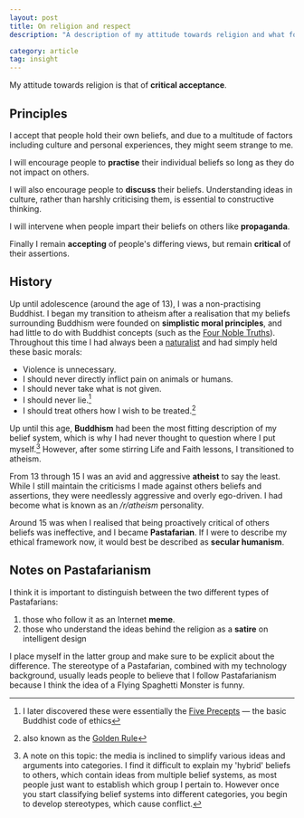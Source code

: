 ```yaml
---
layout: post
title: On religion and respect
description: "A description of my attitude towards religion and what form respect should come in. Also some  personal history."

category: article
tag: insight
---
```

My attitude towards religion is that of **critical acceptance**.


## Principles
I accept that people hold their own beliefs, and due to a multitude of factors including culture and personal experiences, they might seem strange to me. 

I will encourage people to **practise** their individual beliefs so long as they do not impact on others.

I will also encourage people to **discuss** their beliefs. Understanding ideas in culture, rather than harshly criticising them, is essential to constructive thinking. 

I will intervene when people impart their beliefs on others like **propaganda**.

Finally I remain **accepting** of people's differing views, but remain **critical** of their assertions.

## History
Up until adolescence (around the age of 13), I was a non-practising Buddhist. I began my transition to atheism after a realisation that my beliefs surrounding Buddhism were founded on **simplistic moral principles**, and had little to do with Buddhist concepts (such as the [Four Noble Truths](https://en.wikipedia.org/wiki/Buddhism#The_Four_Noble_Truths)). Throughout this time I had always been a [naturalist](https://en.wikipedia.org/wiki/Philosophical_naturalism) and had simply held these basic morals:
* Violence is unnecessary.
* I should never directly inflict pain on animals or humans.
* I should never take what is not given.
* I should never lie.[^fivePrecepts]
* I should treat others how I wish to be treated.[^goldenRule]

Up until this age, **Buddhism** had been the most fitting description of my belief system, which is why I had never thought to question where I put myself.[^beliefSystemDescription] However, after some stirring Life and Faith lessons, I transitioned to atheism. 

From 13 through 15 I was an avid and aggressive **atheist** to say the least. While I still maintain the criticisms I made against others beliefs and assertions, they were needlessly aggressive and overly ego-driven. I had become what is known as an */r/atheism* personality. 

Around 15 was when I realised that being proactively critical of others beliefs was ineffective, and I became  **Pastafarian**. If I were to describe my ethical framework now, it would best be described as **secular humanism**. 

## Notes on Pastafarianism
I think it is important to distinguish between the two different types of Pastafarians:
1. those who follow it as an Internet **meme**.
2. those who understand the ideas behind the religion as a **satire** on intelligent design

I place myself in the latter group and make sure to be explicit about the difference. The stereotype of a Pastafarian, combined with my technology background, usually leads people to believe that I follow Pastafarianism because I think the idea of a Flying Spaghetti Monster is funny. 


[^fivePrecepts]: I later discovered these were essentially the [Five Precepts](https://en.wikipedia.org/wiki/Five_Precepts#Pali_training_rules) — the basic Buddhist code of ethics
[^goldenRule]: also known as the [Golden Rule](https://en.wikipedia.org/wiki/The_Golden_Rule)
[^beliefSystemDescription]: A note on this topic: the media is inclined to simplify various ideas and arguments into categories. I find it difficult to explain my 'hybrid' beliefs to others, which contain ideas from multiple belief systems, as most people just want to establish which group I pertain to. However once you start classifying belief systems into different categories, you begin to develop stereotypes, which cause conflict. 

